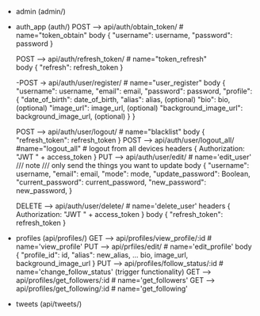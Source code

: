- admin (admin/)

- auth_app (auth/)
    POST --> api/auth/obtain_token/ # name="token_obtain"
                body {
                    "username": username,
                    "password": password
                }

    POST --> api/auth/refresh_token/ # name="token_refresh"  
            body {
                    "refresh": refresh_token
                }
            

    -POST -> api/auth/user/register/ # name="user_register"
                body {
                    "username": username,
                    "email": email,
                    "password": password,
                    "profile": {
                        "date_of_birth": date_of_birth,
                        "alias": alias, (optional)
                        "bio": bio, (optional)
                        "image_url": image_url, (optional)
                        "background_image_url": background_image_url, (optional)
                    }
                }

    POST --> api/auth/user/logout/ # name="blacklist"
                body {
                    "refresh_token": refresh_token
                }
    POST --> api/auth/user/logout_all/ #name="logout_all" # logout from all devices
                headers {
                    Authorization: "JWT " + access_token 
                }
    PUT --> api/auth/user/edit/   # name='edit_user'  /// note /// only send the things you want to update
                body {
                    "username": username,
                    "email": email,
                    "mode": mode,
                    "update_password": Boolean,
                    "current_password": current_password,
                    "new_password": new_password,
                }
                
    DELETE --> api/auth/user/delete/ # name='delete_user'
                headers {
                    Authorization: "JWT " + access_token 
                }
                body {
                    "refresh_token": refresh_token
                }

- profiles (api/profiles/)
    GET --> api/profiles/view_profile/:id # name='view_profile'
    PUT --> api/prfiles/edit/             # name='edit_profile'
            body {
                "profile_id": id,
                "alias": new_alias,
                ... bio, image_url, background_image_url
            }
    PUT --> api/profiles/follow_status/:id  # name='change_follow_status'  (trigger functionality)
    GET --> api/profiles/get_followers/:id  # name='get_followers'
    GET --> api/profiles/get_following/:id  # name='get_following'


- tweets (api/tweets/)
